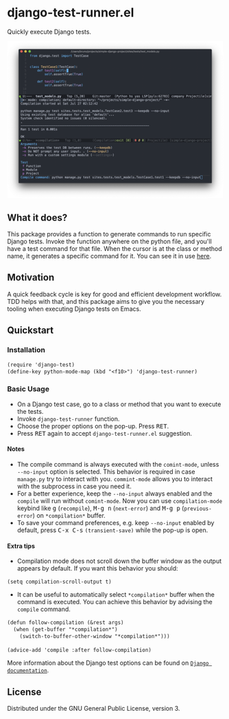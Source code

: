 # django-test-runner.el

Quickly execute Django tests.

![](./docs/django-test-screenshot.png)

## What it does?

This package provides a function to generate commands to run specific Django tests. Invoke the function anywhere on the python file, and you'll have a test command for that file. When the cursor is at the class or method name, it generates a specific command for it. You can see it in use [here](https://streamable.com/hf593).

## Motivation
A quick feedback cycle is key for good and efficient development workflow. TDD helps with that, and this package aims to give you the necessary tooling when executing Django tests on Emacs.

## Quickstart

### Installation

``` emacs-lisp
(require 'django-test)
(define-key python-mode-map (kbd "<f10>") 'django-test-runner)
```

### Basic Usage
- On a Django test case, go to a class or method that you want to execute the tests.
- Invoke `django-test-runner` function.
- Choose the proper options on the pop-up. Press <kbd>RET</kbd>.
- Press <kbd>RET</kbd> again to accept `django-test-runner.el`  suggestion.

#### Notes
- The compile command is always executed with the `comint-mode`, unless `--no-input` option is selected. This behavior is required in case `manage.py` try to interact with you. `commint-mode` allows you to interact with the subprocess in case you need it.
- For a better experience, keep the `--no-input` always enabled and the `compile` will run without `comint-mode`. Now you can use `compilation-mode` keybind like  <kbd>g</kbd> (`recompile`), <kbd>M-g n</kbd> (`next-error`) and <kbd>M-g p</kbd> (`previous-error`) on `*compilation*` buffer.
- To save your command preferences, e.g. keep `--no-input` enabled by default, press  <kbd>C-x C-s</kbd> `(transient-save)` while the pop-up is open.

#### Extra tips
- Compilation mode does not scroll down the buffer window as the output appears by default. If you want this behavior you should:

``` emacs-lisp
(setq compilation-scroll-output t)
```
- It can be useful to automatically select `*compilation*` buffer when the command is executed. You can achieve this behavior by advising the `compile` command.

``` emacs-lisp
(defun follow-compilation (&rest args)
  (when (get-buffer "*compilation*")
    (switch-to-buffer-other-window "*compilation*")))

(advice-add 'compile :after follow-compilation)
```

More information about the Django test options can be found on [`Django documentation`](https://docs.djangoproject.com/en/2.2/ref/django-admin/).

## License

Distributed under the GNU General Public License, version 3.

